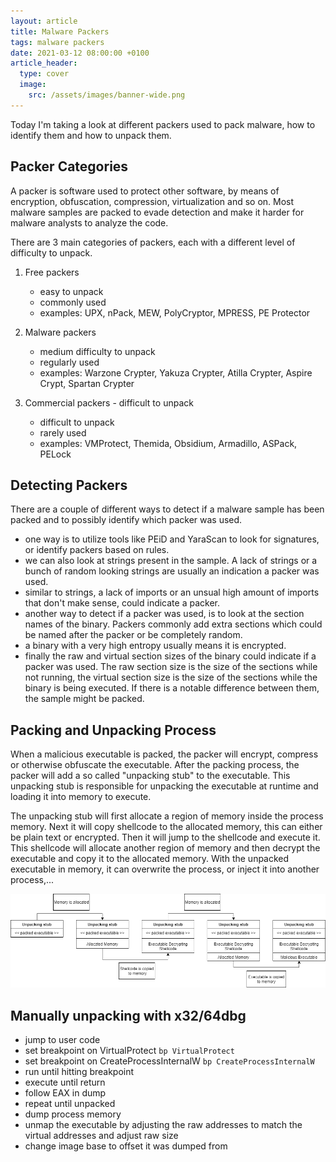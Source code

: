 ```yaml
---
layout: article
title: Malware Packers
tags: malware packers
date: 2021-03-12 08:00:00 +0100
article_header:
  type: cover
  image:
    src: /assets/images/banner-wide.png
---
```


Today I'm taking a look at different packers used to pack malware, how to identify them and how to unpack them.<!--more-->

## Packer Categories
A packer is software used to protect other software, by means of encryption, obfuscation, compression, virtualization and so on. Most malware samples are packed to evade detection and make it harder for malware analysts to analyze the code.

There are 3 main categories of packers, each with a different level of difficulty to unpack.

1. Free packers
    * easy to unpack
    * commonly used
    * examples: UPX, nPack, MEW, PolyCryptor, MPRESS, PE Protector
    
2. Malware packers
    * medium difficulty to unpack
    * regularly used
    * examples: Warzone Crypter, Yakuza Crypter, Atilla Crypter, Aspire Crypt, Spartan Crypter

3. Commercial packers - difficult to unpack
    * difficult to unpack
    * rarely used
    * examples: VMProtect, Themida, Obsidium, Armadillo, ASPack, PELock

## Detecting Packers
There are a couple of different ways to detect if a malware sample has been packed and to possibly identify which packer was used.

* one way is to utilize tools like PEiD and YaraScan to look for signatures, or identify packers based on rules.
* we can also look at strings present in the sample. A lack of strings or a bunch of random looking strings are usually an indication a packer was used.
* similar to strings, a lack of imports or an unsual high amount of imports that don't make sense, could indicate a packer.
* another way to detect if a packer was used, is to look at the section names of the binary. Packers commonly add extra sections which could be named after the packer or be completely random.
* a binary with a very high entropy usually means it is encrypted.
* finally the raw and virtual section sizes of the binary could indicate if a packer was used. The raw section size is the size of the sections while not running, the virtual section size is the size of the sections while the binary is being executed. If there is a notable difference between them, the sample might be packed.

## Packing and Unpacking Process
When a malicious executable is packed, the packer will encrypt, compress or otherwise obfuscate the executable. After the packing process, the packer will add a so called "unpacking stub" to the executable. This unpacking stub is responsible for unpacking the executable at runtime and loading it into memory to execute.

The unpacking stub will first allocate a region of memory inside the process memory. Next it will copy shellcode to the allocated memory, this can either be plain text or encrypted. Then it will jump to the shellcode and execute it. This shellcode will allocate another region of memory and then decrypt the executable and copy it to the allocated memory. With the unpacked executable in memory, it can overwrite the process, or inject it into another process,...

![unpacking process](/assets/images/unpacking.png)

## Manually unpacking with x32/64dbg
* jump to user code
* set breakpoint on VirtualProtect `bp VirtualProtect`
* set breakpoint on CreateProcessInternalW `bp CreateProcessInternalW`
* run until hitting breakpoint
* execute until return
* follow EAX in dump
* repeat until unpacked
* dump process memory
* unmap the executable by adjusting the raw addresses to match the virtual addresses and adjust raw size
* change image base to offset it was dumped from